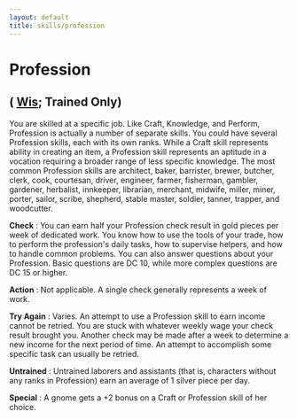```yaml
---
layout: default
title: skills/profession
---
```

# Profession

## ( [Wis](../gettingStarted#_wisdom); Trained Only)

You are skilled at a specific job. Like Craft, Knowledge, and Perform, Profession is actually a number of separate skills. You could have several Profession skills, each with its own ranks. While a Craft skill represents ability in creating an item, a Profession skill represents an aptitude in a vocation requiring a broader range of less specific knowledge. The most common Profession skills are architect, baker, barrister, brewer, butcher, clerk, cook, courtesan, driver, engineer, farmer, fisherman, gambler, gardener, herbalist, innkeeper, librarian, merchant, midwife, miller, miner, porter, sailor, scribe, shepherd, stable master, soldier, tanner, trapper, and woodcutter.

**Check** : You can earn half your Profession check result in gold pieces per week of dedicated work. You know how to use the tools of your trade, how to perform the profession's daily tasks, how to supervise helpers, and how to handle common problems. You can also answer questions about your Profession. Basic questions are DC 10, while more complex questions are DC 15 or higher.

**Action** : Not applicable. A single check generally represents a week of work.

**Try Again** : Varies. An attempt to use a Profession skill to earn income cannot be retried. You are stuck with whatever weekly wage your check result brought you. Another check may be made after a week to determine a new income for the next period of time. An attempt to accomplish some specific task can usually be retried.

**Untrained** : Untrained laborers and assistants (that is, characters without any ranks in Profession) earn an average of 1 silver piece per day.

**Special** : A gnome gets a +2 bonus on a Craft or Profession skill of her choice.

